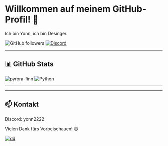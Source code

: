 # Willkommen auf meinem GitHub-Profil! :wave:

Ich bin Yonn, ich bin Desinger.

![GitHub followers](https://img.shields.io/github/followers/yonn2222?label=Follow&style=social)
[![Discord](https://img.shields.io/badge/Discord-%237289DA.svg?logo=discord&logoColor=white)](https://discord.gg/5VDKrVCkME)

---

## :bar_chart: GitHub Stats

![pyrora-finn](https://github-readme-stats.vercel.app/api?username=yonn2222&show_icons=true&theme=transparent)
![Python](https://github-readme-stats.vercel.app/api/top-langs/?username=yonn2222&layout=compact&theme=transparent)

---


---

## :mailbox: Kontakt

Discord: yonn2222

Vielen Dank fürs Vorbeischauen! :smile:

[![dd](https://visitcount.itsvg.in/api?id=yonn2222&label=Profile%20Views&color=0&icon=0&pretty=false)](https://visitcount.itsvg.in)

